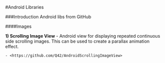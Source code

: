 #Android Libraries

###Introduction
  Android libs from GitHub
  
####Images

**1) Scrolling Image View** - Android view for displaying repeated continuous side scrolling images. This can be used to create a parallax animation effect.

    - <https://github.com/Q42/AndroidScrollingImageView>
